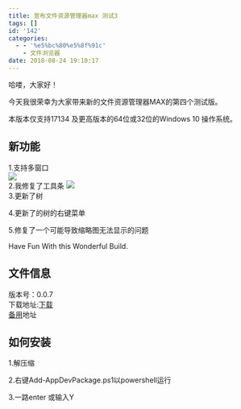 ```yaml
---
title: 宣布文件资源管理器max 测试3
tags: []
id: '142'
categories:
  - - '%e5%bc%80%e5%8f%91c'
    - 文件浏览器
date: 2018-08-24 19:10:17
---
```


哈喽，大家好！  
  
今天我很荣幸为大家带来新的文件资源管理器MAX的第四个测试版。  
  
本版本仅支持17134 及更高版本的64位或32位的Windows 10 操作系统。  
  

## 新功能

1.支持多窗口  
![](https://idevlab.cn/wordpress/wp-content/uploads/2018/08/wp-image216583457057021347..jpg)  
2.我修复了工具条 ![](https://idevlab.cn/wordpress/wp-content/uploads/2018/08/2-1729553600983865969..jpg)  
3.更新了树  
  
4.更新了的树的右键菜单  
  
5.修复了一个可能导致缩略图无法显示的问题  
  
  
Have Fun With this Wonderful Build.

## 文件信息

版本号：0.0.7  
下载地址:[下载](https://1drv.ws/u/s!AuJGwXeVs2O9mIBvNUidFqk4IDLkLw)  
[备用](https://share.weiyun.com/5ugmT2N)地址

## 如何安装

1.解压缩  
  
2.右键Add-AppDevPackage.ps1以powershell运行  
  
3.一路enter 或输入Y
